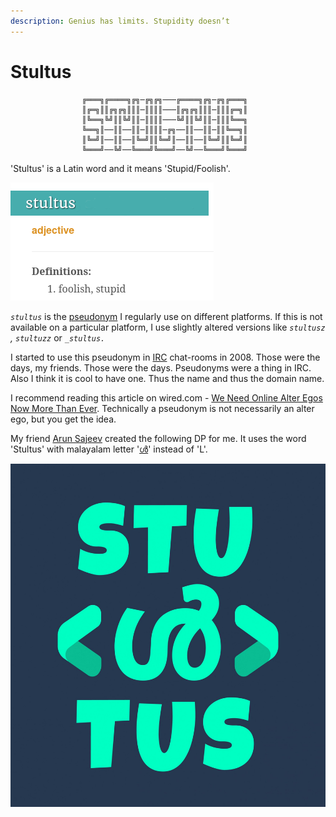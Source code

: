 ```yaml
---
description: Genius has limits. Stupidity doesn’t
---
```


# Stultus



```text
                ╔═══╗╔════╗╔╗─╔╗╔╗───╔════╗╔╗─╔╗╔═══╗
                ║╔═╗║║╔╗╔╗║║║─║║║║───║╔╗╔╗║║║─║║║╔═╗║
                ║╚══╗╚╝║║╚╝║║─║║║║───╚╝║║╚╝║║─║║║╚══╗
                ╚══╗║──║║──║║─║║║║─╔╗──║║──║║─║║╚══╗║
                ║╚═╝║──║║──║╚═╝║║╚═╝║──║║──║╚═╝║║╚═╝║
                ╚═══╝──╚╝──╚═══╝╚═══╝──╚╝──╚═══╝╚═══╝
```

'Stultus' is a Latin word and it means 'Stupid/Foolish'.

![](.gitbook/assets/stultus_definition.png)

_`stultus`_ is the [pseudonym](https://en.wikipedia.org/wiki/Pseudonym) I regularly use on different platforms.  If this is not available on a particular platform, I use slightly altered versions like _`stultusz` ,_ _`stultuzz`_ or _`_stultus.`_ 

I started to use this pseudonym in [IRC](https://en.wikipedia.org/wiki/Internet_Relay_Chat) chat-rooms in 2008. Those were the days, my friends. Those were the days. Pseudonyms were a thing in IRC. Also I think it is cool to have one.  Thus the name and  thus the domain name. 

I recommend reading this article on wired.com -  [We Need Online Alter Egos Now More Than Ever](https://www.wired.com/2014/04/why-we-need-online-alter-egos-now-more-than-ever/). Technically a pseudonym is not necessarily an alter ego, but you get the idea.  

My friend [Arun Sajeev](https://inspiredmonster.com) created the following DP for me.  It uses the word 'Stultus'  with malayalam letter '[ൾ](https://www.fileformat.info/info/unicode/char/0d7e/index.htm)' instead of 'L'.  

![](.gitbook/assets/stultus.jpg)

 

